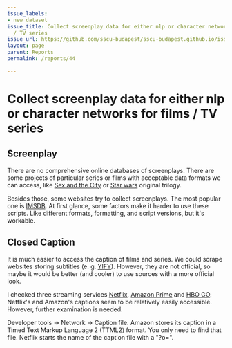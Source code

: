 ```yaml
---
issue_labels:
- new dataset
issue_title: Collect screenplay data for either nlp or character networks for films
  / TV series
issue_url: https://github.com/sscu-budapest/sscu-budapest.github.io/issues/44
layout: page
parent: Reports
permalink: /reports/44

---
```


# Collect screenplay data for either nlp or character networks for films / TV series

## Screenplay 

There are no comprehensive online databases of screenplays. There are some projects of particular series or films with acceptable data formats we can access, like [Sex and the City](https://www.kaggle.com/snapcrack/every-sex-and-the-city-script) or [Star wars](https://www.kaggle.com/xvivancos/analyzing-star-wars-movie-scripts) original trilogy.

Besides those, some websites try to collect screenplays. The most popular one is [IMSDB](https://imsdb.com/). At first glance, some factors make it harder to use these scripts. Like different formats, formatting, and script versions, but it's workable. 

## Closed Caption

It is much easier to access the caption of films and series. We could scrape websites storing subtitles (e. g. [YIFY](https://yts-subs.com/)). However, they are not official, so maybe it would be better (and cooler) to use sources with a more official look. 

I checked three streaming services [Netflix](https://www.netflix.com/browse), [Amazon Prime](https://www.primevideo.com/) and [HBO GO](https://hbogo.hu/). Netflix's and Amazon's captions seem to be relatively easily accessible. However, further examination is needed. 

Developer tools -> Network -> Caption file. 
Amazon stores its caption in a Timed Text Markup Language 2 (TTML2) format. You only need to find that file.
Netflix starts the name of the caption file with a "?o=".
